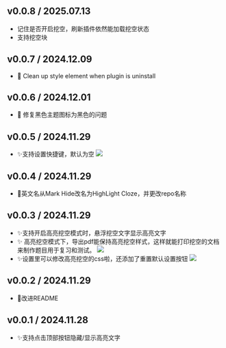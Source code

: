 
## v0.0.8 / 2025.07.13
- 记住是否开启挖空，刷新插件依然能加载挖空状态
- 支持挖空块


## v0.0.7 / 2024.12.09
- 🐛 Clean up style element when plugin is uninstall

## v0.0.6 / 2024.12.01
- 🐛 修复黑色主题图标为黑色的问题

## v0.0.5 / 2024.11.29
- ✨支持设置快捷键，默认为空
   ![](https://fastly.jsdelivr.net/gh/Achuan-2/PicBed/assets/PixPin_2024-11-29_21-08-49-2024-11-29.png)

## v0.0.4 / 2024.11.29

- 📝英文名从Mark Hide改名为HighLight Cloze，并更改repo名称

## v0.0.3 / 2024.11.29
- ✨支持开启高亮挖空模式时，悬浮挖空文字显示高亮文字
- ✨ 高亮挖空模式下，导出pdf能保持高亮挖空样式，这样就能打印挖空的文档来制作题目用于复习和测试。
   ![](https://fastly.jsdelivr.net/gh/Achuan-2/PicBed/assets/PixPin_2024-11-29_16-54-30-2024-11-29.png)
- ✨设置里可以修改高亮挖空的css啦，还添加了重置默认设置按钮
   ![](https://fastly.jsdelivr.net/gh/Achuan-2/PicBed/assets/PixPin_2024-11-29_15-44-28-2024-11-29.png)

## v0.0.2 / 2024.11.29

- 📝改进README

## v0.0.1 / 2024.11.28

- ✨支持点击顶部按钮隐藏/显示高亮文字